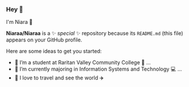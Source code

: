 ### Hey 👋
I'm Niara 💋

**Niaraa/Niaraa** is a ✨ _special_ ✨ repository because its `README.md` (this file) appears on your GitHub profile.

Here are some ideas to get you started:

- 🔭 I’m a student at Raritan Valley Community College 📖 ...
- 🌱 I’m currently majoring in Information Systems and Technology 💻 ...
- 🌴 I love to travel and see the world ✈️
